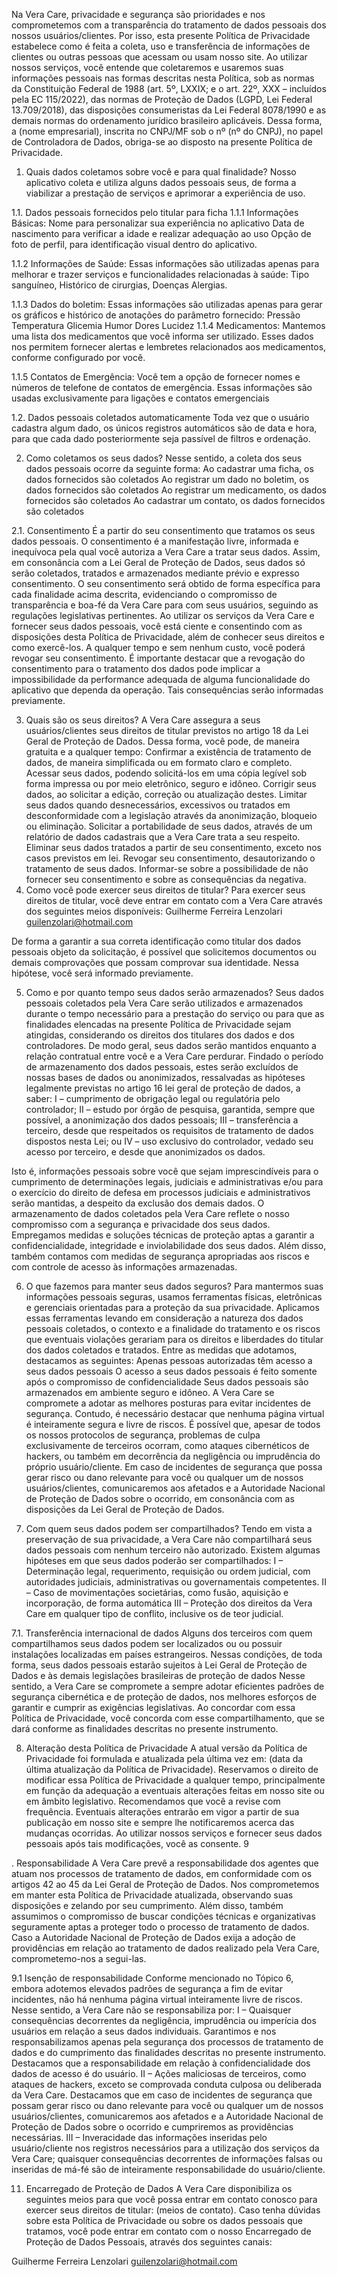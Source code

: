 Na Vera Care, privacidade e segurança são prioridades e nos comprometemos com a transparência do tratamento de dados pessoais dos nossos usuários/clientes. Por isso, esta presente Política de Privacidade estabelece como é feita a coleta, uso e transferência de informações de clientes ou outras pessoas que acessam ou usam nosso site.
Ao utilizar nossos serviços, você entende que coletaremos e usaremos suas informações pessoais nas formas descritas nesta Política, sob as normas da Constituição Federal de 1988 (art. 5º, LXXIX; e o art. 22º, XXX – incluídos pela EC 115/2022), das normas de Proteção de Dados (LGPD, Lei Federal 13.709/2018), das disposições consumeristas da Lei Federal 8078/1990 e as demais normas do ordenamento jurídico brasileiro aplicáveis.
Dessa forma, a (nome empresarial), inscrita no CNPJ/MF sob o nº (nº do CNPJ), no papel de Controladora de Dados, obriga-se ao disposto na presente Política de Privacidade.

1. Quais dados coletamos sobre você e para qual finalidade?
Nosso aplicativo coleta e utiliza alguns dados pessoais seus, de forma a viabilizar a prestação de serviços e aprimorar a experiência de uso.

1.1. Dados pessoais fornecidos pelo titular para ficha
1.1.1 Informações Básicas:
Nome para personalizar sua experiência no aplicativo
Data de nascimento para verificar a idade e realizar adequação ao uso
Opção de foto de perfil, para identificação visual dentro do aplicativo.

1.1.2 Informações de Saúde:
Essas informações são utilizadas apenas para melhorar e trazer serviços e funcionalidades relacionadas à saúde:
Tipo sanguíneo,
Histórico de cirurgias,
Doenças
Alergias.

1.1.3 Dados do boletim:
Essas informações são utilizadas apenas para gerar os gráficos e histórico de anotações do parâmetro fornecido:
Pressão
Temperatura
Glicemia
Humor
Dores
Lucidez
1.1.4 Medicamentos:
Mantemos uma lista dos medicamentos que você informa ser utilizado. Esses dados nos permitem fornecer alertas e lembretes relacionados aos medicamentos, conforme configurado por você.




1.1.5 Contatos de Emergência:
Você tem a opção de fornecer nomes e números de telefone de contatos de emergência. Essas informações são usadas exclusivamente para ligações e contatos emergenciais

1.2. Dados pessoais coletados automaticamente
Toda vez que o usuário cadastra algum dado, os únicos registros automáticos são de data e hora, para que cada dado posteriormente seja passível de filtros e ordenação.


2. Como coletamos os seus dados?
Nesse sentido, a coleta dos seus dados pessoais ocorre da seguinte forma:
Ao cadastrar uma ficha, os dados fornecidos são coletados
Ao registrar um dado no boletim, os dados fornecidos são coletados
Ao registrar um medicamento, os dados fornecidos são coletados
Ao cadastrar um contato, os dados fornecidos são coletados

2.1. Consentimento
É a partir do seu consentimento que tratamos os seus dados pessoais. O consentimento é a manifestação livre, informada e inequívoca pela qual você autoriza a Vera Care a tratar seus dados.
Assim, em consonância com a Lei Geral de Proteção de Dados, seus dados só serão coletados, tratados e armazenados mediante prévio e expresso consentimento.
O seu consentimento será obtido de forma específica para cada finalidade acima descrita, evidenciando o compromisso de transparência e boa-fé da Vera Care para com seus usuários, seguindo as regulações legislativas pertinentes.
Ao utilizar os serviços da Vera Care e fornecer seus dados pessoais, você está ciente e consentindo com as disposições desta Política de Privacidade, além de conhecer seus direitos e como exercê-los.
A qualquer tempo e sem nenhum custo, você poderá revogar seu consentimento.
É importante destacar que a revogação do consentimento para o tratamento dos dados pode implicar a impossibilidade da performance adequada de alguma funcionalidade do aplicativo que dependa da operação. Tais consequências serão informadas previamente.

3. Quais são os seus direitos?
A Vera Care assegura a seus usuários/clientes seus direitos de titular previstos no artigo 18 da Lei Geral de Proteção de Dados. Dessa forma, você pode, de maneira gratuita e a qualquer tempo:
Confirmar a existência de tratamento de dados, de maneira simplificada ou em formato claro e completo.
Acessar seus dados, podendo solicitá-los em uma cópia legível sob forma impressa ou por meio eletrônico, seguro e idôneo.
Corrigir seus dados, ao solicitar a edição, correção ou atualização destes.
Limitar seus dados quando desnecessários, excessivos ou tratados em desconformidade com a legislação através da anonimização, bloqueio ou eliminação.
Solicitar a portabilidade de seus dados, através de um relatório de dados cadastrais que a Vera Care trata a seu respeito.
Eliminar seus dados tratados a partir de seu consentimento, exceto nos casos previstos em lei.
Revogar seu consentimento, desautorizando o tratamento de seus dados.
Informar-se sobre a possibilidade de não fornecer seu consentimento e sobre as consequências da negativa.
4. Como você pode exercer seus direitos de titular?
Para exercer seus direitos de titular, você deve entrar em contato com a Vera Care através dos seguintes meios disponíveis:
Guilherme Ferreira Lenzolari
guilenzolari@hotmail.com

De forma a garantir a sua correta identificação como titular dos dados pessoais objeto da solicitação, é possível que solicitemos documentos ou demais comprovações que possam comprovar sua identidade. Nessa hipótese, você será informado previamente.

5. Como e por quanto tempo seus dados serão armazenados?
Seus dados pessoais coletados pela Vera Care serão utilizados e armazenados durante o tempo necessário para a prestação do serviço ou para que as finalidades elencadas na presente Política de Privacidade sejam atingidas, considerando os direitos dos titulares dos dados e dos controladores.
De modo geral, seus dados serão mantidos enquanto a relação contratual entre você e a Vera Care perdurar. Findado o período de armazenamento dos dados pessoais, estes serão excluídos de nossas bases de dados ou anonimizados, ressalvadas as hipóteses legalmente previstas no artigo 16 lei geral de proteção de dados, a saber:
I – cumprimento de obrigação legal ou regulatória pelo controlador;
II – estudo por órgão de pesquisa, garantida, sempre que possível, a anonimização dos dados pessoais;
III – transferência a terceiro, desde que respeitados os requisitos de tratamento de dados dispostos nesta Lei; ou
IV – uso exclusivo do controlador, vedado seu acesso por terceiro, e desde que anonimizados os dados.

Isto é, informações pessoais sobre você que sejam imprescindíveis para o cumprimento de determinações legais, judiciais e administrativas e/ou para o exercício do direito de defesa em processos judiciais e administrativos serão mantidas, a despeito da exclusão dos demais dados.
O armazenamento de dados coletados pela Vera Care reflete o nosso compromisso com a segurança e privacidade dos seus dados. Empregamos medidas e soluções técnicas de proteção aptas a garantir a confidencialidade, integridade e inviolabilidade dos seus dados. Além disso, também contamos com medidas de segurança apropriadas aos riscos e com controle de acesso às informações armazenadas.

6. O que fazemos para manter seus dados seguros?
Para mantermos suas informações pessoais seguras, usamos ferramentas físicas, eletrônicas e gerenciais orientadas para a proteção da sua privacidade.
Aplicamos essas ferramentas levando em consideração a natureza dos dados pessoais coletados, o contexto e a finalidade do tratamento e os riscos que eventuais violações gerariam para os direitos e liberdades do titular dos dados coletados e tratados.
Entre as medidas que adotamos, destacamos as seguintes:
Apenas pessoas autorizadas têm acesso a seus dados pessoais
O acesso a seus dados pessoais é feito somente após o compromisso de confidencialidade
Seus dados pessoais são armazenados em ambiente seguro e idôneo.
A Vera Care se compromete a adotar as melhores posturas para evitar incidentes de segurança. Contudo, é necessário destacar que nenhuma página virtual é inteiramente segura e livre de riscos. É possível que, apesar de todos os nossos protocolos de segurança, problemas de culpa exclusivamente de terceiros ocorram, como ataques cibernéticos de hackers, ou também em decorrência da negligência ou imprudência do próprio usuário/cliente.
Em caso de incidentes de segurança que possa gerar risco ou dano relevante para você ou qualquer um de nossos usuários/clientes, comunicaremos aos afetados e a Autoridade Nacional de Proteção de Dados sobre o ocorrido, em consonância com as disposições da Lei Geral de Proteção de Dados.

7. Com quem seus dados podem ser compartilhados?
Tendo em vista a preservação de sua privacidade, a Vera Care não compartilhará seus dados pessoais com nenhum terceiro não autorizado.
Existem algumas hipóteses em que seus dados poderão ser compartilhados:
I – Determinação legal, requerimento, requisição ou ordem judicial, com autoridades judiciais, administrativas ou governamentais competentes.
II – Caso de movimentações societárias, como fusão, aquisição e incorporação, de forma automática
III – Proteção dos direitos da Vera Care em qualquer tipo de conflito, inclusive os de teor judicial.

7.1. Transferência internacional de dados
Alguns dos terceiros com quem compartilhamos seus dados podem ser localizados ou ou possuir instalações localizadas em países estrangeiros. Nessas condições, de toda forma, seus dados pessoais estarão sujeitos à Lei Geral de Proteção de Dados e às demais legislações brasileiras de proteção de dados
Nesse sentido, a Vera Care se compromete a sempre adotar eficientes padrões de segurança cibernética e de proteção de dados, nos melhores esforços de garantir e cumprir as exigências legislativas.
Ao concordar com essa Política de Privacidade, você concorda com esse compartilhamento, que se dará conforme as finalidades descritas no presente instrumento.

8. Alteração desta Política de Privacidade
A atual versão da Política de Privacidade foi formulada e atualizada pela última vez em: (data da última atualização da Política de Privacidade).
Reservamos o direito de modificar essa Política de Privacidade a qualquer tempo, principalmente em função da adequação a eventuais alterações feitas em nosso site ou em âmbito legislativo. Recomendamos que você a revise com frequência.
Eventuais alterações entrarão em vigor a partir de sua publicação em nosso site e sempre lhe notificaremos acerca das mudanças ocorridas.
Ao utilizar nossos serviços e fornecer seus dados pessoais após tais modificações, você as consente.
9



. Responsabilidade
A Vera Care prevê a responsabilidade dos agentes que atuam nos processos de tratamento de dados, em conformidade com os artigos 42 ao 45 da Lei Geral de Proteção de Dados.
Nos comprometemos em manter esta Política de Privacidade atualizada, observando suas disposições e zelando por seu cumprimento.
Além disso, também assumimos o compromisso de buscar condições técnicas e organizativas seguramente aptas a proteger todo o processo de tratamento de dados.
Caso a Autoridade Nacional de Proteção de Dados exija a adoção de providências em relação ao tratamento de dados realizado pela Vera Care, comprometemo-nos a segui-las.

9.1 Isenção de responsabilidade
Conforme mencionado no Tópico 6, embora adotemos elevados padrões de segurança a fim de evitar incidentes, não há nenhuma página virtual inteiramente livre de riscos. Nesse sentido, a Vera Care não se responsabiliza por:
I – Quaisquer consequências decorrentes da negligência, imprudência ou imperícia dos usuários em relação a seus dados individuais. Garantimos e nos responsabilizamos apenas pela segurança dos processos de tratamento de dados e do cumprimento das finalidades descritas no presente instrumento.
Destacamos que a responsabilidade em relação à confidencialidade dos dados de acesso é do usuário.
II – Ações maliciosas de terceiros, como ataques de hackers, exceto se comprovada conduta culposa ou deliberada da Vera Care.
Destacamos que em caso de incidentes de segurança que possam gerar risco ou dano relevante para você ou qualquer um de nossos usuários/clientes, comunicaremos aos afetados e a Autoridade Nacional de Proteção de Dados sobre o ocorrido e cumpriremos as providências necessárias.
III – Inveracidade das informações inseridas pelo usuário/cliente nos registros necessários para a utilização dos serviços da Vera Care; quaisquer consequências decorrentes de informações falsas ou inseridas de má-fé são de inteiramente responsabilidade do usuário/cliente.

11. Encarregado de Proteção de Dados
A Vera Care disponibiliza os seguintes meios para que você possa entrar em contato conosco para exercer seus direitos de titular: (meios de contato).
Caso tenha dúvidas sobre esta Política de Privacidade ou sobre os dados pessoais que tratamos, você pode entrar em contato com o nosso Encarregado de Proteção de Dados Pessoais, através dos seguintes canais:

Guilherme Ferreira Lenzolari
guilenzolari@hotmail.com
